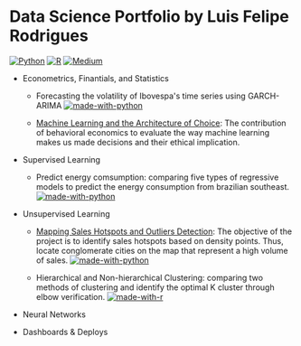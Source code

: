 # Data Science Portfolio by Luis Felipe Rodrigues
 
 [![Python](https://img.shields.io/badge/python-3670A0?style=for-the-badge&logo=python&logoColor=ffdd54)](https://www.python.org/) [![R](https://img.shields.io/badge/r-%23276DC3.svg?style=for-the-badge&logo=r&logoColor=white)](https://www.r-project.org/) [![Medium](https://img.shields.io/badge/Medium-12100E?style=for-the-badge&logo=medium&logoColor=white)](https://l-f-rodrigues.medium.com/)
 
<!--ts-->
   * Econometrics, Finantials, and Statistics
     * Forecasting the volatility of Ibovespa's time series using GARCH-ARIMA
     [![made-with-python](https://img.shields.io/badge/Made%20with-Python-yellow)](https://github.com/luisfelipe-rodri/Data-Science-Portfolio-by-Luis-Felipe-Rodrigues/blob/main/Econometrics%2C%20Finantials%20%26%20Statistics/Finaltial%20Markets/Forecasting%20the%20volatility%20of%20Ibovespa's%20time%20series%20using%20GARCH-ARIMA.ipynb)
     
     * [Machine Learning and the Architecture of Choice](https://towardsdatascience.com/machine-learning-and-the-architecture-of-choice-2cc69072a45b): The contribution of behavioral economics to evaluate the way machine learning makes us made decisions and their ethical implication.

   * Supervised Learning

      * Predict energy comsumption: comparing five types of regressive models to predict the energy consumption from brazilian southeast. [![made-with-python](https://img.shields.io/badge/Made%20with-Python-yellow)](https://github.com/luisfelipe-rodri/Data-Science-Portfolio-by-Luis-Felipe-Rodrigues/blob/main/Supervised%20Learning/Predict%20energy%20consumption.ipynb)

   * Unsupervised Learning
 
      * [Mapping Sales Hotspots and Outliers Detection](https://l-f-rodrigues.medium.com/mapping-sales-hotspots-and-outliers-detection-ad34d6e47a68): The objective of the project is to identify sales hotspots based on density points. Thus, locate conglomerate cities on the map that represent a high volume of sales.
[![made-with-python](https://img.shields.io/badge/Made%20with-Python-yellow)](https://github.com/luisfelipe-rodri/Data-Science-Portifolio-by-Luis-Felipe-Rodrigues/blob/main/Unsupervised%20Learning/E-commerce%20Brazil/E-commerce%20Sales%20Hotspots%20and%20Outliers%20Detection.ipynb)

      * Hierarchical and Non-hierarchical Clustering: comparing two methods of clustering and identify the optimal K cluster through elbow verification. [![made-with-r](https://img.shields.io/badge/Made%20with-R-blue)](https://github.com/luisfelipe-rodri/Data-Science-Portfolio-by-Luis-Felipe-Rodrigues/blob/main/Unsupervised%20Learning/Clustering.R)

   * Neural Networks

   * Dashboards & Deploys

<!--te-->
